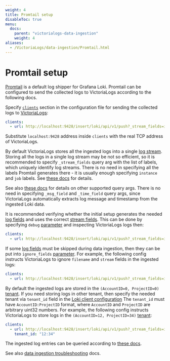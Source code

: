 ```yaml
---
weight: 4
title: Promtail setup
disableToc: true
menu:
  docs:
    parent: "victorialogs-data-ingestion"
    weight: 4
aliases:
  - /VictoriaLogs/data-ingestion/Promtail.html
---
```

# Promtail setup

[Promtail](https://grafana.com/docs/loki/latest/clients/promtail/) is a default log shipper for Grafana Loki.
Promtail can be configured to send the collected logs to VictoriaLogs according to the following docs.

Specify [`clients`](https://grafana.com/docs/loki/latest/clients/promtail/configuration/#clients) section in the configuration file
for sending the collected logs to [VictoriaLogs](https://docs.victoriametrics.com/victorialogs/):

```yaml
clients:
  - url: http://localhost:9428/insert/loki/api/v1/push?_stream_fields=instance,job,host,app
```

Substitute `localhost:9428` address inside `clients` with the real TCP address of VictoriaLogs.

By default VictoriaLogs stores all the ingested logs into a single [log stream](https://docs.victoriametrics.com/victorialogs/keyconcepts/#stream-fields).
Storing all the logs in a single log stream may be not so efficient, so it is recommended to specify `_stream_fields` query arg
with the list of labels, which uniquely identify log streams. There is no need in specifying all the labels Promtail generates there -
it is usually enough specifying `instance` and `job` labels. See [these docs](https://docs.victoriametrics.com/victorialogs/keyconcepts/#stream-fields)
for details.

See also [these docs](https://docs.victoriametrics.com/victorialogs/data-ingestion/#http-parameters) for details on other supported query args.
There is no need in specifying `_msg_field` and `_time_field` query args, since VictoriaLogs automatically extracts log message and timestamp from the ingested Loki data.

It is recommended verifying whether the initial setup generates the needed [log fields](https://docs.victoriametrics.com/victorialogs/keyconcepts/#data-model)
and uses the correct [stream fields](https://docs.victoriametrics.com/victorialogs/keyconcepts/#stream-fields).
This can be done by specifying `debug` [parameter](https://docs.victoriametrics.com/victorialogs/data-ingestion/#http-parameters)
and inspecting VictoriaLogs logs then:

```yaml
clients:
  - url: http://localhost:9428/insert/loki/api/v1/push?_stream_fields=instance,job,host,app&debug=1
```

If some [log fields](https://docs.victoriametrics.com/victorialogs/keyconcepts/#data-model) must be skipped
during data ingestion, then they can be put into `ignore_fields` [parameter](https://docs.victoriametrics.com/victorialogs/data-ingestion/#http-parameters).
For example, the following config instructs VictoriaLogs to ignore `filename` and `stream` fields in the ingested logs:

```yaml
clients:
  - url: http://localhost:9428/insert/loki/api/v1/push?_stream_fields=instance,job,host,app&ignore_fields=filename,stream
```

By default the ingested logs are stored in the `(AccountID=0, ProjectID=0)` [tenant](https://docs.victoriametrics.com/victorialogs/#multitenancy).
If you need storing logs in other tenant, then specify the needed tenant via `tenant_id` field
in the [Loki client configuration](https://grafana.com/docs/loki/latest/clients/promtail/configuration/#clients)
The `tenant_id` must have `AccountID:ProjectID` format, where `AccountID` and `ProjectID` are arbitrary uint32 numbers.
For example, the following config instructs VictoriaLogs to store logs in the `(AccountID=12, ProjectID=34)` [tenant](https://docs.victoriametrics.com/victorialogs/#multitenancy):

```yaml
clients:
  - url: http://localhost:9428/insert/loki/api/v1/push?_stream_fields=instance,job,host,app&debug=1
    tenant_id: "12:34"
```

The ingested log entries can be queried according to [these docs](https://docs.victoriametrics.com/victorialogs/querying/).

See also [data ingestion troubleshooting](https://docs.victoriametrics.com/victorialogs/data-ingestion/#troubleshooting) docs.
